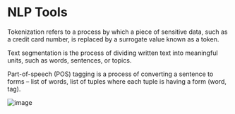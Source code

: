 # NLP Tools

Tokenization refers to a process by which a piece of sensitive data, such as a credit card number, is replaced by a surrogate value known as a token.

Text segmentation is the process of dividing written text into meaningful units, such as words, sentences, or topics. 

Part-of-speech (POS) tagging is a process of converting a sentence to forms – list of words, list of tuples where each tuple is having a form (word, tag).

![image](https://user-images.githubusercontent.com/70816680/184263720-5c85e967-40b8-4d1c-bdcc-f83af62182c8.png)

